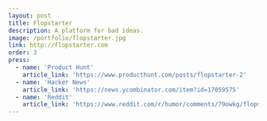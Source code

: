 ```yaml
---
layout: post
title: Flopstarter
description: A platform for bad ideas.
image: /portfolio/flopstarter.jpg
link: http://flopstarter.com
order: 3
press:
  - name: 'Product Hunt'
    article_link: 'https://www.producthunt.com/posts/flopstarter-2'
  - name: 'Hacker News'
    article_link: 'https://news.ycombinator.com/item?id=17059575'
  - name: 'Reddit'
    article_link: 'https://www.reddit.com/r/humor/comments/79owkg/flopstarter_a_platform_for_bad_ideas/'
---
```

